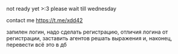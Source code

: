 
not ready yet >:3 please wait till wednesday

contact me https://t.me/xdd42

запилен логин, надо сделать регистрацию, отличия логина от регистрации, заставить агентов решать выражения и, наконец, перевести всё это в дб